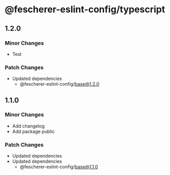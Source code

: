 # @fescherer-eslint-config/typescript

## 1.2.0

### Minor Changes

- Test

### Patch Changes

- Updated dependencies
  - @fescherer-eslint-config/base@1.2.0

## 1.1.0

### Minor Changes

- Add changelog
- Add package public

### Patch Changes

- Updated dependencies
- Updated dependencies
  - @fescherer-eslint-config/base@1.1.0
